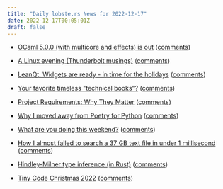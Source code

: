 ```yaml
---
title: "Daily lobste.rs News for 2022-12-17"
date: 2022-12-17T00:05:01Z
draft: false
---
```






- [OCaml 5.0.0 (with multicore and effects) is out](https://discuss.ocaml.org/t/ocaml-5-0-0-is-out/10974)
  ([comments](https://lobste.rs/s/dpp19k/ocaml_5_0_0_with_multicore_effects_is_out))



- [A Linux evening (Thunderbolt musings)](https://fabiensanglard.net/a_linux_evening/index.html)
  ([comments](https://lobste.rs/s/p7iaq6/linux_evening_thunderbolt_musings))



- [LeanQt: Widgets are ready - in time for the holidays](https://github.com/rochus-keller/LeanQt/releases/tag/2022-12-16)
  ([comments](https://lobste.rs/s/wsga9i/leanqt_widgets_are_ready_time_for))



- [Your favorite timeless "technical books"?]()
  ([comments](https://lobste.rs/s/blfhr3/your_favorite_timeless_technical_books))



- [Project Requirements: Why They Matter](https://davesmithhayes.com/posts/2022/12/project-requirements/)
  ([comments](https://lobste.rs/s/kjzufj/project_requirements_why_they_matter))



- [Why I moved away from Poetry for Python](https://usrme.xyz/posts/why-i-moved-away-from-poetry-for-python/)
  ([comments](https://lobste.rs/s/rllajn/why_i_moved_away_from_poetry_for_python))



- [What are you doing this weekend?]()
  ([comments](https://lobste.rs/s/yxoovg/what_are_you_doing_this_weekend))



- [How I almost failed to search a 37 GB text file in under 1 millisecond](https://death.andgravity.com/pwned)
  ([comments](https://lobste.rs/s/xqseeq/how_i_almost_failed_search_37_gb_text_file))



- [Hindley-Milner type inference (in Rust)](https://reasoning.page/compilers/hindley-milner-rust/)
  ([comments](https://lobste.rs/s/nshprk/hindley_milner_type_inference_rust))



- [Tiny Code Christmas 2022](https://tcc.lovebyte.party)
  ([comments](https://lobste.rs/s/3sqmxu/tiny_code_christmas_2022))


